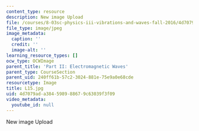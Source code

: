 ```yaml
---
content_type: resource
description: New image Upload
file: /courses/8-03sc-physics-iii-vibrations-and-waves-fall-2016/4d7079ada384598988679c63039f3f09_L15.jpg
file_type: image/jpeg
image_metadata:
  caption: ''
  credit: ''
  image-alt: ''
learning_resource_types: []
ocw_type: OCWImage
parent_title: 'Part II: Electromagnetic Waves'
parent_type: CourseSection
parent_uid: 240ff61b-57c2-3024-881e-75e9a0e68cde
resourcetype: Image
title: L15.jpg
uid: 4d7079ad-a384-5989-8867-9c63039f3f09
video_metadata:
  youtube_id: null
---
```

New image Upload

